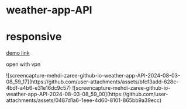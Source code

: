 # weather-app-API
# responsive
<a href="https://mehdi-zaree.github.io/weather-app-API">demo link</a>
<p>open with vpn</p>
![screencapture-mehdi-zaree-github-io-weather-app-API-2024-08-03-08_59_17](https://github.com/user-attachments/assets/bfcf3add-628c-4bdf-a4b6-e31e16dc9c57)
![screencapture-mehdi-zaree-github-io-weather-app-API-2024-08-03-08_59_00](https://github.com/user-attachments/assets/0487d1a6-1eee-4d60-8101-865bb9a39ecc)
